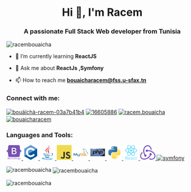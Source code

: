 <h1 align="center">Hi 👋, I'm Racem</h1>
<h3 align="center">A passionate Full Stack Web developer from Tunisia</h3>

<p align="left"> <img src="https://komarev.com/ghpvc/?username=racembouaicha&label=Profile%20views&color=0e75b6&style=flat" alt="racembouaicha" /> </p>

- 🌱 I’m currently learning **ReactJS**

- 💬 Ask me about **ReactJs ,Symfony**

- 📫 How to reach me **bouaicharacem@fss.u-sfax.tn**

<h3 align="left">Connect with me:</h3>
<p align="left">
<a href="https://linkedin.com/in/bouàïchà-racem-03a7b41b4" target="blank"><img align="center" src="https://raw.githubusercontent.com/rahuldkjain/github-profile-readme-generator/master/src/images/icons/Social/linked-in-alt.svg" alt="bouàïchà-racem-03a7b41b4" height="30" width="40" /></a>
<a href="https://stackoverflow.com/users/16605886" target="blank"><img align="center" src="https://raw.githubusercontent.com/rahuldkjain/github-profile-readme-generator/master/src/images/icons/Social/stack-overflow.svg" alt="16605886" height="30" width="40" /></a>
<a href="https://fb.com/racem.bouaicha" target="blank"><img align="center" src="https://raw.githubusercontent.com/rahuldkjain/github-profile-readme-generator/master/src/images/icons/Social/facebook.svg" alt="racem.bouaicha" height="30" width="40" /></a>
<a href="https://instagram.com/bouaicharacem" target="blank"><img align="center" src="https://raw.githubusercontent.com/rahuldkjain/github-profile-readme-generator/master/src/images/icons/Social/instagram.svg" alt="bouaicharacem" height="30" width="40" /></a>
</p>

<h3 align="left">Languages and Tools:</h3>
<p align="left"> <a href="https://getbootstrap.com" target="_blank" rel="noreferrer"> <img src="https://raw.githubusercontent.com/devicons/devicon/master/icons/bootstrap/bootstrap-plain-wordmark.svg" alt="bootstrap" width="40" height="40"/> </a> <a href="https://www.cprogramming.com/" target="_blank" rel="noreferrer"> <img src="https://raw.githubusercontent.com/devicons/devicon/master/icons/c/c-original.svg" alt="c" width="40" height="40"/> </a> <a href="https://www.java.com" target="_blank" rel="noreferrer"> <img src="https://raw.githubusercontent.com/devicons/devicon/master/icons/java/java-original.svg" alt="java" width="40" height="40"/> </a> <a href="https://developer.mozilla.org/en-US/docs/Web/JavaScript" target="_blank" rel="noreferrer"> <img src="https://raw.githubusercontent.com/devicons/devicon/master/icons/javascript/javascript-original.svg" alt="javascript" width="40" height="40"/> </a> <a href="https://www.mysql.com/" target="_blank" rel="noreferrer"> <img src="https://raw.githubusercontent.com/devicons/devicon/master/icons/mysql/mysql-original-wordmark.svg" alt="mysql" width="40" height="40"/> </a> <a href="https://www.php.net" target="_blank" rel="noreferrer"> <img src="https://raw.githubusercontent.com/devicons/devicon/master/icons/php/php-original.svg" alt="php" width="40" height="40"/> </a> <a href="https://www.python.org" target="_blank" rel="noreferrer"> <img src="https://raw.githubusercontent.com/devicons/devicon/master/icons/python/python-original.svg" alt="python" width="40" height="40"/> </a> <a href="https://reactjs.org/" target="_blank" rel="noreferrer"> <img src="https://raw.githubusercontent.com/devicons/devicon/master/icons/react/react-original-wordmark.svg" alt="react" width="40" height="40"/> </a> <a href="https://redux.js.org" target="_blank" rel="noreferrer"> <img src="https://raw.githubusercontent.com/devicons/devicon/master/icons/redux/redux-original.svg" alt="redux" width="40" height="40"/> </a> <a href="https://symfony.com" target="_blank" rel="noreferrer"> <img src="https://symfony.com/logos/symfony_black_03.svg" alt="symfony" width="40" height="40"/> </a> </p>

<p><img align="left" src="https://github-readme-stats.vercel.app/api/top-langs?username=racembouaicha&show_icons=true&locale=en&layout=compact" alt="racembouaicha" /></p>

<p>&nbsp;<img align="center" src="https://github-readme-stats.vercel.app/api?username=racembouaicha&show_icons=true&locale=en" alt="racembouaicha" /></p>

<p><img align="center" src="https://github-readme-streak-stats.herokuapp.com/?user=racembouaicha&" alt="racembouaicha" /></p>
